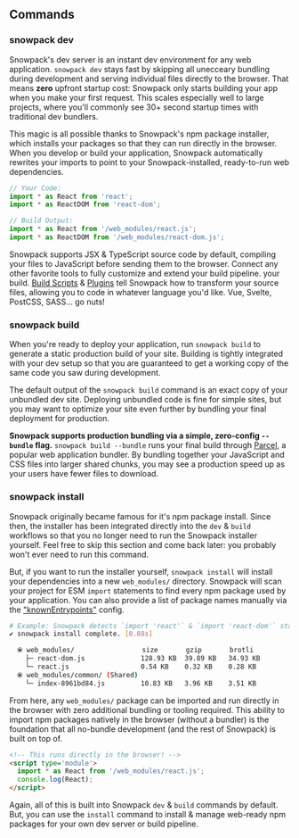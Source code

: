 ## Commands

### snowpack dev

Snowpack's dev server is an instant dev environment for any web application. `snowpack dev` stays fast by skipping all unecceary bundling during development and serving individual files directly to the browser. That means **zero** upfront startup cost: Snowpack only starts building your app when you make your first request. This scales especially well to large projects, where you'll commonly see 30+ second startup times with traditional dev bundlers.

This magic is all possible thanks to Snowpack's npm package installer, which installs your packages so that they can run directly in the browser. When you develop or build your application, Snowpack automatically rewrites your imports to point to your Snowpack-installed, ready-to-run web dependencies.


``` js
// Your Code:
import * as React from 'react';
import * as ReactDOM from 'react-dom';

// Build Output:
import * as React from '/web_modules/react.js';
import * as ReactDOM from '/web_modules/react-dom.js';
```

Snowpack supports JSX & TypeScript source code by default, compiling your files to JavaScript before sending them to the browser. Connect any other favorite tools to fully customize and extend your build pipeline. your build. [Build Scripts](#build-scripts) & [Plugins](#build-plugins) tell Snowpack how to transform your source files, allowing you to code in whatever language you'd like. Vue, Svelte, PostCSS, SASS... go nuts!

### snowpack build

When you're ready to deploy your application, run `snowpack build` to generate a static production build of your site. Building is tightly integrated with your dev setup so that you are guaranteed to get a working copy of the same code you saw during development.

The default output of the `snowpack build` command is an exact copy of your unbundled dev site. Deploying unbundled code is fine for simple sites, but you may want to optimize your site even further by bundling your final deployment for production. 

**Snowpack supports production bundling via a simple, zero-config `--bundle` flag.** `snowpack build --bundle` runs your final build through [Parcel](https://parceljs.org/), a popular web application bundler. By bundling together your JavaScript and CSS files into larger shared chunks, you may see a production speed up as your users have fewer files to download.


### snowpack install

Snowpack originally became famous for it's npm package install. Since then, the installer has been integrated directly into the `dev` & `build` workflows so that you no longer need to run the Snowpack installer yourself. Feel free to skip this section and come back later: you probably won't ever need to run this command.

But, if you want to run the installer yourself, `snowpack install` will install your dependencies into a new `web_modules/` directory. Snowpack will scan your project for ESM `import` statements to find every npm package used by your application. You can also provide a list of package names manually via the ["knownEntrypoints"](#all-config-options) config.

``` bash
# Example: Snowpack detects `import 'react'` & `import 'react-dom'` statements in your "src/" code.
✔ snowpack install complete. [0.88s]

  ⦿ web_modules/                 size       gzip       brotli   
    ├─ react-dom.js              128.93 KB  39.89 KB   34.93 KB   
    └─ react.js                  0.54 KB    0.32 KB    0.28 KB    
  ⦿ web_modules/common/ (Shared)
    └─ index-8961bd84.js         10.83 KB   3.96 KB    3.51 KB    
```

From here, any `web_modules/` package can be imported and run directly in the browser with zero additional bundling or tooling required. This ability to import npm packages natively in the browser (without a bundler) is the foundation that all no-bundle development (and the rest of Snowpack) is built on top of.

``` html
<!-- This runs directly in the browser! -->
<script type='module'>
  import * as React from '/web_modules/react.js';
  console.log(React);
</script>
```

Again, all of this is built into Snowpack `dev` & `build` commands by default. But, you can use the `install` command to install & manage web-ready npm packages for your own dev server or build pipeline.
